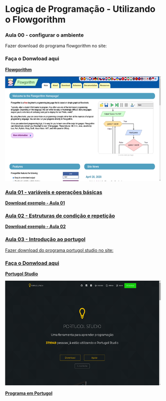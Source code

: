 # Logica de Programação - Utilizando o Flowgorithm

<h3> Aula 00 - configurar o ambiente</h3>
<p> Fazer download do programa flowgorithm no site: </p>
<h3> Faça o Donwload aqui </h3>

<a href = "http://www.flowgorithm.org" >**Flowgorithm**
  <td><img src="https://github.com/adalbertobrant/digitalinnovationOne/blob/master/logicaprogramacao/flowgorithm.png" width="600" height="338" alt="Flowgorithm"></td>


<h3> Aula 01 - variáveis e operações básicas </h3>

<a href="https://github.com/adalbertobrant/digitalinnovationOne/blob/master/logicaprogramacao/logicaProgramacao01.fprg" >**Download exemplo - Aula 01**
<p></p>

<h3> Aula 02 - Estruturas de condição e repetição </h3>
  
<a href="https://github.com/adalbertobrant/digitalinnovationOne/blob/master/logicaprogramacao/estruturaRepeticao.fprg" >**Download exemplo -  Aula 02**
<p></p>
  
<h3> Aula 03 - Introdução ao portugol </h3>

<p> Fazer download do programa portugol studio no site: </p>
<h3> Faça o Donwload aqui </h3>

<a href = "http://lite.acad.univali.br/portugol/" >**Portugol Studio**
  <td><img src="https://github.com/adalbertobrant/digitalinnovationOne/blob/master/logicaprogramacao/portugolStudio.png" width="600" height="338" alt="Portugol Studio"></td>

<p></p>

<a href = "https://github.com/adalbertobrant/digitalinnovationOne/blob/master/logicaprogramacao/introPortugol-01.por">**Programa em Portugol**
  


  




